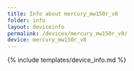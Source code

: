 ```yaml
---
title: Info about mercury_mw150r_v8
folder: info
layout: deviceinfo
permalink: /devices/mercury_mw150r_v8/
device: mercury_mw150r_v8
---
```

{% include templates/device_info.md %}
